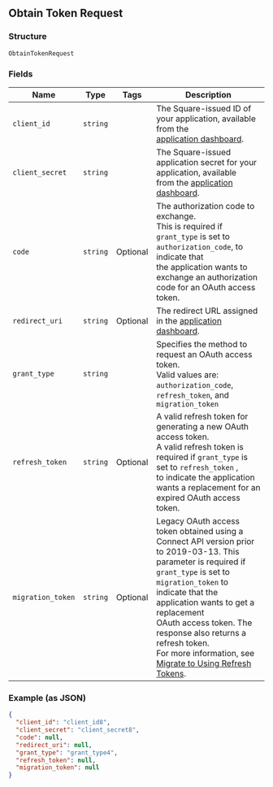 ## Obtain Token Request

### Structure

`ObtainTokenRequest`

### Fields

| Name | Type | Tags | Description |
|  --- | --- | --- | --- |
| `client_id` | `string` |  | The Square-issued ID of your application, available from the<br>[application dashboard](https://connect.squareup.com/apps). |
| `client_secret` | `string` |  | The Square-issued application secret for your application, available<br>from the [application dashboard](https://connect.squareup.com/apps). |
| `code` | `string` | Optional | The authorization code to exchange.<br>This is required if `grant_type` is set to `authorization_code`, to indicate that<br>the application wants to exchange an authorization code for an OAuth access token. |
| `redirect_uri` | `string` | Optional | The redirect URL assigned in the [application dashboard](https://connect.squareup.com/apps). |
| `grant_type` | `string` |  | Specifies the method to request an OAuth access token.<br>Valid values are: `authorization_code`, `refresh_token`, and `migration_token` |
| `refresh_token` | `string` | Optional | A valid refresh token for generating a new OAuth access token.<br>A valid refresh token is required if `grant_type` is set to `refresh_token` ,<br>to indicate the application wants a replacement for an expired OAuth access token. |
| `migration_token` | `string` | Optional | Legacy OAuth access token obtained using a Connect API version prior<br>to 2019-03-13. This parameter is required if `grant_type` is set to<br>`migration_token` to indicate that the application wants to get a replacement<br>OAuth access token. The response also returns a refresh token.<br>For more information, see [Migrate to Using Refresh Tokens](https://developer.squareup.com/docs/authz/oauth/migration). |

### Example (as JSON)

```json
{
  "client_id": "client_id8",
  "client_secret": "client_secret8",
  "code": null,
  "redirect_uri": null,
  "grant_type": "grant_type4",
  "refresh_token": null,
  "migration_token": null
}
```

